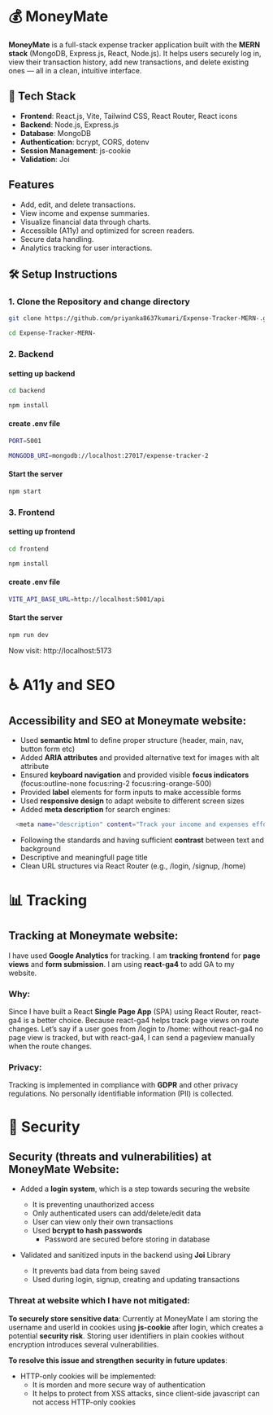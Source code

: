 # 💰 MoneyMate

**MoneyMate** is a full-stack expense tracker application built with the **MERN stack** (MongoDB, Express.js, React, Node.js). It helps users securely log in, view their transaction history, add new transactions, and delete existing ones — all in a clean, intuitive interface.

## 🚀 Tech Stack

- **Frontend**: React.js, Vite, Tailwind CSS, React Router, React icons
- **Backend**: Node.js, Express.js
- **Database**: MongoDB
- **Authentication**: bcrypt, CORS, dotenv
- **Session Management**: js-cookie
- **Validation**: Joi

## Features

- Add, edit, and delete transactions.
- View income and expense summaries.
- Visualize financial data through charts.
- Accessible (A11y) and optimized for screen readers.
- Secure data handling.
- Analytics tracking for user interactions.


## 🛠️ Setup Instructions

### 1. Clone the Repository and change directory

```bash
git clone https://github.com/priyanka8637kumari/Expense-Tracker-MERN-.git

cd Expense-Tracker-MERN-
```

### 2. Backend 
  #### setting up backend

```bash
cd backend

npm install
```
  #### create .env file

```bash
PORT=5001

MONGODB_URI=mongodb://localhost:27017/expense-tracker-2
```
  #### Start the server
  ```bash
npm start
```

### 3. Frontend
  #### setting up frontend

```bash
cd frontend

npm install
```
  #### create .env file

```bash
VITE_API_BASE_URL=http://localhost:5001/api
```  

  #### Start the server
  ```bash
npm run dev
```
Now visit: http://localhost:5173



# ♿ A11y and SEO
 ## Accessibility and SEO at Moneymate website:
- Used **semantic html** to define proper structure (header, main, nav, button form etc)
- Added **ARIA attributes** and provided alternative text for images with alt attribute
- Ensured **keyboard navigation** and provided visible **focus indicators** (focus:outline-none focus:ring-2 focus:ring-orange-500)
- Provided **label** elements for form inputs to make accessible forms
- Used **responsive design** to adapt website to different screen sizes
- Added **meta description** for search engines:
```bash
  <meta name="description" content="Track your income and expenses effortlessly with our Expense Tracker app. Manage your finances with ease." />
```
- Following the standards and having sufficient **contrast** between text and background
- Descriptive and meaningfull page title
- Clean URL structures via React Router (e.g., /login, /signup, /home)


# 📊 Tracking
 ## Tracking at Moneymate website:
 
I have used **Google Analytics** for tracking. I am **tracking frontend** for **page views** and **form submission**. I am using **react-ga4** to add GA to my website. 
### Why: 

Since I have built a React **Single Page App** (SPA) using React Router, react-ga4 is a better choice. Because react-ga4 helps track page views on route changes.
Let’s say if a user goes from /login to /home: without react-ga4 no page view is tracked, but with react-ga4, I can send a pageview manually when the route changes.

### Privacy:

Tracking is implemented in compliance with **GDPR** and other privacy regulations. No personally identifiable information (PII) is collected.


# 🔐 Security
  ## Security (threats and vulnerabilities) at MoneyMate Website:
  
 - Added a **login system**, which is a step towards securing the website
      - It is preventing unauthorized access
      - Only authenticated users can add/delete/edit data
      - User can view only their own transactions
      - Used **bcrypt to hash passwords**
          - Password are secured before storing in database
        
 - Validated and sanitized inputs in the backend using **Joi** Library
      - It prevents bad data from being saved
      - Used during login, signup, creating and updating transactions


### Threat at website which I have not mitigated:

  **To securely store sensitive data**: Currently at MoneyMate I am storing the username and userId in cookies using **js-cookie** after login, which creates a potential **security risk**. Storing user identifiers in plain cookies without encryption introduces several vulnerabilities.
  
  **To resolve this issue and strengthen security in future updates**: 
  - HTTP-only cookies will be implemented:
     - It is morden and more secure way of authentication
     - It helps to protect from XSS attacks, since client-side javascript can not access HTTP-only cookies
  
  
  
  




